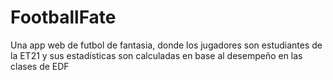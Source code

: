 # FootballFate
Una app web de futbol de fantasia, donde los jugadores son estudiantes de la ET21 y sus estadísticas son calculadas en base al desempeño en las clases de EDF
